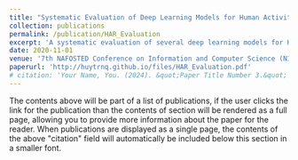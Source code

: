 ```yaml
---
title: "Systematic Evaluation of Deep Learning Models for Human Activity Recognition Using Accelerometer"
collection: publications
permalink: /publication/HAR_Evaluation
excerpt: 'A systematic evaluation of several deep learning models for HAR from wearable sensors'
date: 2020-11-01
venue: '7th NAFOSTED Conference on Information and Computer Science (NICS)'
paperurl: 'http://huytrnq.github.io/files/HAR_Evaluation.pdf'
# citation: 'Your Name, You. (2024). &quot;Paper Title Number 3.&quot; <i>GitHub Journal of Bugs</i>. 1(3).'
---
```


The contents above will be part of a list of publications, if the user clicks the link for the publication than the contents of section will be rendered as a full page, allowing you to provide more information about the paper for the reader. When publications are displayed as a single page, the contents of the above "citation" field will automatically be included below this section in a smaller font.
